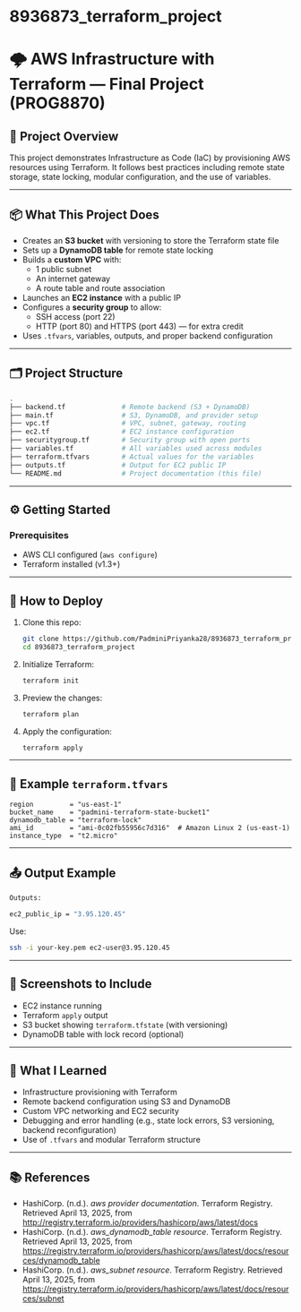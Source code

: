 # 8936873_terraform_project

# 🌩️ AWS Infrastructure with Terraform — Final Project (PROG8870)

## 🧾 Project Overview

This project demonstrates Infrastructure as Code (IaC) by provisioning AWS resources using Terraform. It follows best practices including remote state storage, state locking, modular configuration, and the use of variables.

---

## 📦 What This Project Does

- Creates an **S3 bucket** with versioning to store the Terraform state file
- Sets up a **DynamoDB table** for remote state locking
- Builds a **custom VPC** with:
  - 1 public subnet
  - An internet gateway
  - A route table and route association
- Launches an **EC2 instance** with a public IP
- Configures a **security group** to allow:
  - SSH access (port 22)
  - HTTP (port 80) and HTTPS (port 443) — for extra credit
- Uses `.tfvars`, variables, outputs, and proper backend configuration

---

## 🗂️ Project Structure

```bash
.
├── backend.tf              # Remote backend (S3 + DynamoDB)
├── main.tf                 # S3, DynamoDB, and provider setup
├── vpc.tf                  # VPC, subnet, gateway, routing
├── ec2.tf                  # EC2 instance configuration
├── securitygroup.tf        # Security group with open ports
├── variables.tf            # All variables used across modules
├── terraform.tfvars        # Actual values for the variables
├── outputs.tf              # Output for EC2 public IP
└── README.md               # Project documentation (this file)
```

---

## ⚙️ Getting Started

### Prerequisites
- AWS CLI configured (`aws configure`)
- Terraform installed (v1.3+)

---

## 🚀 How to Deploy

1. Clone this repo:
   ```bash
   git clone https://github.com/PadminiPriyanka28/8936873_terraform_project.git
   cd 8936873_terraform_project
   ```

2. Initialize Terraform:
   ```bash
   terraform init
   ```

3. Preview the changes:
   ```bash
   terraform plan
   ```

4. Apply the configuration:
   ```bash
   terraform apply
   ```

---

## 🔐 Example `terraform.tfvars`

```hcl
region         = "us-east-1"
bucket_name    = "padmini-terraform-state-bucket1"
dynamodb_table = "terraform-lock"
ami_id         = "ami-0c02fb55956c7d316"  # Amazon Linux 2 (us-east-1)
instance_type  = "t2.micro"
```

---

## 📤 Output Example

```bash
Outputs:

ec2_public_ip = "3.95.120.45"
```

Use:
```bash
ssh -i your-key.pem ec2-user@3.95.120.45
```

---

## 📸 Screenshots to Include

- EC2 instance running
- Terraform `apply` output
- S3 bucket showing `terraform.tfstate` (with versioning)
- DynamoDB table with lock record (optional)

---

## 🧠 What I Learned

- Infrastructure provisioning with Terraform
- Remote backend configuration using S3 and DynamoDB
- Custom VPC networking and EC2 security
- Debugging and error handling (e.g., state lock errors, S3 versioning, backend reconfiguration)
- Use of `.tfvars` and modular Terraform structure

---

## 📚 References

- HashiCorp. (n.d.). *aws provider documentation*. Terraform Registry. Retrieved April 13, 2025, from http://registry.terraform.io/providers/hashicorp/aws/latest/docs
- HashiCorp. (n.d.). *aws_dynamodb_table resource*. Terraform Registry. Retrieved April 13, 2025, from https://registry.terraform.io/providers/hashicorp/aws/latest/docs/resources/dynamodb_table
- HashiCorp. (n.d.). *aws_subnet resource*. Terraform Registry. Retrieved April 13, 2025, from https://registry.terraform.io/providers/hashicorp/aws/latest/docs/resources/subnet

